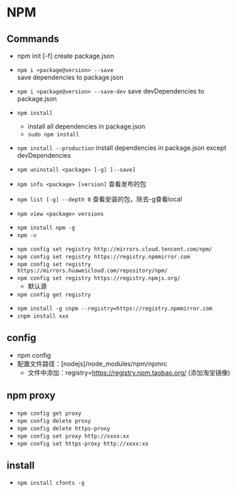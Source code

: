 # NPM

## Commands

+ npm init [-f]
  create package.json
 
+ `npm i <package@version> --save`  
  save dependencies to package.json
  
+ `npm i <package@version> --save-dev` 
  save devDependencies to package.json

+ `npm install`  
    + install all dependencies in package.json
    + `sudo npm install`
  
+ `npm install --production`
  install dependencies in package.json except devDependencies

+ `npm uninstall <package> [-g] [--save]`
+ `npm info <package> [version]` 查看发布的包
+ `npm list [-g] --depth 0`  查看安装的包，除去-g查看local
+ `npm view <package> versions`

<!-- npm update -->
+ `npm install npm -g`
+ `npm -v`
<!-- repo -->
+ `npm config set registry http://mirrors.cloud.tencent.com/npm/`
+ `npm config set registry https://registry.npmmirror.com`
+ `npm config set registry https://mirrors.huaweicloud.com/repository/npm/`
+ `npm config set registry https://registry.npmjs.org/`
  + 默认源
+ `npm config get registry`
<!-- cnmp -->
+ `npm install -g cnpm --registry=https://registry.npmmirror.com`
+ `cnpm install xxx`

## config

+ npm config 
+ 配置文件路径：[nodejs]/node_modules/npm/npmrc
  - 文件中添加：registry=https://registry.npm.taobao.org/ (添加淘宝镜像)



## npm proxy
+ `npm config get proxy`
+ `npm config delete proxy`
+ `npm config delete https-proxy`
+ `npm config set proxy http://xxxx:xx`
+ `npm config set https-proxy http://xxxx:xx`


## install
+ `npm install cfonts -g`